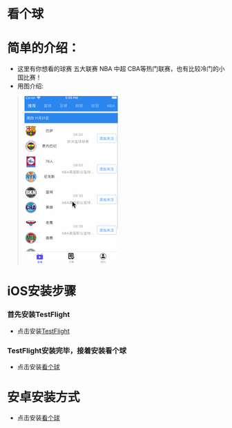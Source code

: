 # 看个球
# 简单的介绍：
- 这里有你想看的球赛 五大联赛  NBA 中超 CBA等热门联赛，也有比较冷门的小国比赛！
- 用图介绍:
> ![app介绍](https://github.com/nicola-gif/Watch-A-Ball/blob/master/kanqiu.me.gif)


# iOS安装步骤 
### 首先安装TestFlight
- 点击安装[TestFlight](https://apps.apple.com/cn/app/testflight/id899247664)

### TestFlight安装完毕，接着安装看个球
- 点击安装[看个球](https://testflight.apple.com/join/xs8sFULV)


# 安卓安装方式
- 点击安装[看个球](http://kanqiu.me/kanqiu.apk)
